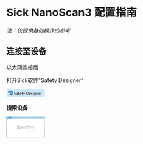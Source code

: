 # Sick NanoScan3 配置指南

_注：仅提供基础操作的参考_

## 连接至设备

以太网连接后

打开Sick软件"Safety Designer"

<img src="img/001.png" width="20%">

__搜索设备__


<img src="img/002.png" width="20%">
